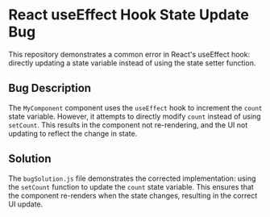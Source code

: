 # React useEffect Hook State Update Bug
This repository demonstrates a common error in React's useEffect hook: directly updating a state variable instead of using the state setter function.

## Bug Description
The `MyComponent` component uses the `useEffect` hook to increment the `count` state variable. However, it attempts to directly modify `count` instead of using `setCount`. This results in the component not re-rendering, and the UI not updating to reflect the change in state.

## Solution
The `bugSolution.js` file demonstrates the corrected implementation: using the `setCount` function to update the `count` state variable. This ensures that the component re-renders when the state changes, resulting in the correct UI update.
